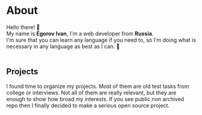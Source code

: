 # About

Hello there! 👋 <br>
My name is **Egorov Ivan**, I'm a web developer from **Russia**. <br>
I'm sure that you can learn any language if you need to, so I'm doing what is necessary in any language as best as I can. 💪 <br>
<br>

## Projects

I found time to organize my projects. Most of them are old test tasks from college or interviews. Not all of them are really relevant, but they are enough to show how broad my interests. If you see public non archived repo then I finally decided to make a serious open source project. 
